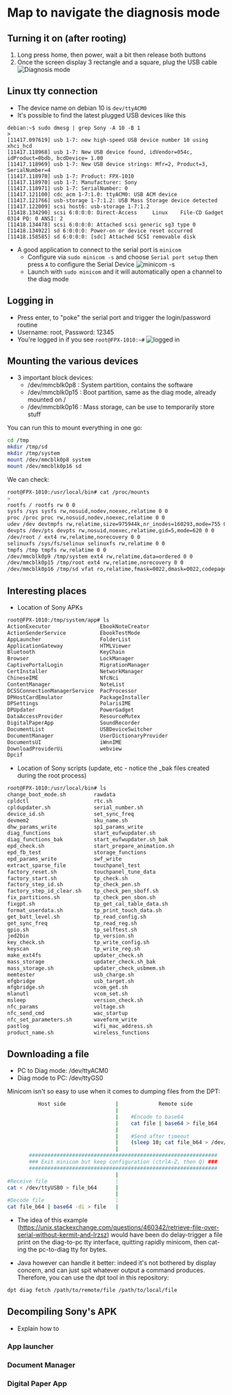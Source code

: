 # Map to navigate the diagnosis mode
## Turning it on (after rooting)
1. Long press home, then power, wait a bit then release both buttons
2. Once the screen display 3 rectangle and a square, plug the USB cable
![Diagnosis mode](images/diagnosis.jpg)
## Linux tty connection
- The device name on debian 10 is `dev/ttyACM0`
- It's possible to find the latest plugged USB devices like this
```
debian:~$ sudo dmesg | grep Sony -A 10 -B 1
>
[11417.097619] usb 1-7: new high-speed USB device number 10 using xhci_hcd
[11417.118968] usb 1-7: New USB device found, idVendor=054c, idProduct=0bdb, bcdDevice= 1.00
[11417.118969] usb 1-7: New USB device strings: Mfr=2, Product=3, SerialNumber=4
[11417.118970] usb 1-7: Product: FPX-1010
[11417.118970] usb 1-7: Manufacturer: Sony
[11417.118971] usb 1-7: SerialNumber: 0
[11417.121100] cdc_acm 1-7:1.0: ttyACM0: USB ACM device
[11417.121766] usb-storage 1-7:1.2: USB Mass Storage device detected
[11417.122009] scsi host6: usb-storage 1-7:1.2
[11418.134290] scsi 6:0:0:0: Direct-Access     Linux    File-CD Gadget   0314 PQ: 0 ANSI: 2
[11418.134478] scsi 6:0:0:0: Attached scsi generic sg3 type 0
[11418.134922] sd 6:0:0:0: Power-on or device reset occurred
[11418.158585] sd 6:0:0:0: [sdc] Attached SCSI removable disk

```

* A good application to connect to the serial port is `minicom`
    * Configure via `sudo minicom -s` and choose `Serial port setup` then press `A` to configure the Serial Device
![minicom -s](images/minicom_conf.png)
    * Launch with `sudo minicom` and it will automatically open a channel to the diag mode

## Logging in
* Press enter, to "poke" the serial port and trigger the login/password routine
* Username: root, Password: 12345
* You're logged in if you see `root@FPX-1010:~#`
![logged in](images/minicom_login.png)

## Mounting the various devices
* 3 important block devices:
    * /dev/mmcblk0p8 : System partition, contains the software
    * /dev/mmcblk0p15 : Boot partition, same as the diag mode, already mounted on /
    * /dev/mmcblk0p16 : Mass storage, can be use to temporarily store stuff

You can run this to mount everything in one go:
```bash
cd /tmp
mkdir /tmp/sd
mkdir /tmp/system
mount /dev/mmcblk0p8 system
mount /dev/mmcblk0p16 sd 
```    

We can check:
```bash
root@FPX-1010:/usr/local/bin# cat /proc/mounts 
>
rootfs / rootfs rw 0 0
sysfs /sys sysfs rw,nosuid,nodev,noexec,relatime 0 0
proc /proc proc rw,nosuid,nodev,noexec,relatime 0 0
udev /dev devtmpfs rw,relatime,size=975944k,nr_inodes=160293,mode=755 0 0
devpts /dev/pts devpts rw,nosuid,noexec,relatime,gid=5,mode=620 0 0
/dev/root / ext4 rw,relatime,norecovery 0 0
selinuxfs /sys/fs/selinux selinuxfs rw,relatime 0 0
tmpfs /tmp tmpfs rw,relatime 0 0
/dev/mmcblk0p9 /tmp/system ext4 rw,relatime,data=ordered 0 0
/dev/mmcblk0p15 /tmp/root ext4 rw,relatime,norecovery 0 0
/dev/mmcblk0p16 /tmp/sd vfat ro,relatime,fmask=0022,dmask=0022,codepage=437,iocharset=iso8859-1,shortname=mixed,utf8,errors=remount-ro 0 0

```

## Interesting places
* Location of Sony APKs
```bash
root@FPX-1010:/tmp/system/app# ls
ActionExecutor                EbookNoteCreator
ActionSenderService           EbookTestMode
AppLauncher                   FolderList
ApplicationGateway            HTMLViewer
Bluetooth                     KeyChain
Browser                       LockManager
CaptivePortalLogin            MigrationManager
CertInstaller                 NetworkManager
ChineseIME                    NfcNci
ContentManager                NoteList
DCSSConnectionManagerService  PacProcessor
DPHostCardEmulator            PackageInstaller
DPSettings                    PolarisIME
DPUpdater                     PowerGadget
DataAccessProvider            ResourceMutex
DigitalPaperApp               SoundRecorder
DocumentList                  USBDeviceSwitcher
DocumentManager               UserDictionaryProvider
DocumentsUI                   iWnnIME
DownloadProviderUi            webview
Dpcif
```

* Location of Sony scripts (update, etc - notice the _bak files created during the root process)
```bash
root@FPX-1010:/usr/local/bin# ls
change_boot_mode.sh         rawdata
cpldctl                     rtc.sh
cpldupdater.sh              serial_number.sh
device_id.sh                set_sync_freq
devmem2                     sku_name.sh
dhw_params_write            sp1_params_write
diag_functions              start_eufwupdater.sh
diag_functions_bak          start_eufwupdater.sh_bak
epd_check.sh                start_prepare_animation.sh
epd_fb_test                 storage_functions
epd_params_write            swf_write
extract_sparse_file         touchpanel_test
factory_reset.sh            touchpanel_tune_data
factory_start.sh            tp_check.sh
factory_step_id.sh          tp_check_pen.sh
factory_step_id_clear.sh    tp_check_pen_sboff.sh
fix_partitions.sh           tp_check_pen_sbon.sh
fixgpt.sh                   tp_get_cal_table_data.sh
format_userdata.sh          tp_print_touch_data.sh
get_batt_level.sh           tp_read_config.sh
get_sync_freq               tp_read_reg.sh
gpio.sh                     tp_selftest.sh
jed2bin                     tp_version.sh
key_check.sh                tp_write_config.sh
keyscan                     tp_write_reg.sh
make_ext4fs                 updater_check.sh
mass_storage                updater_check.sh_bak
mass_storage.sh             updater_check_usbmem.sh
memtester                   usb_charge.sh
mfgbridge                   usb_target.sh
mfgbridge.sh                vcom_get.sh
mlanutl                     vcom_set.sh
msleep                      version_check.sh
nfc_params                  voltage.sh
nfc_send_cmd                wac_startup
nfc_set_parameters.sh       waveform_write
pastlog                     wifi_mac_address.sh
product_name.sh             wireless_functions
```

## Downloading a file
* PC to Diag mode: /dev/ttyACM0
* Diag mode to PC: /dev/ttyGS0

Minicom isn't so easy to use when it comes to dumping files from the DPT:
```bash
          Host side                |             Remote side
                                   |
                                   |    #Encode to base64
                                   |    cat file | base64 > file_b64
                                   |
                                   |    #Send after timeout
                                   |    (sleep 10; cat file_b64 > /dev/ttyS0) &
                                   |
       #############################################################
       ### Exit minicom but keep configuration (ctrlA-Z, then Q) ###
       #############################################################
                                   |
#Receive file                      |
cat < /dev/ttyUSB0 > file_b64      |
                                   |
#Decode file                       |
cat file_b64 | base64 -di > file   |

```
* The idea of this example (https://unix.stackexchange.com/questions/460342/retrieve-file-over-serial-without-kermit-and-lrzsz)
would have been do delay-trigger a file print on the diag-to-pc tty interface, quitting rapidly minicom, then
cat-ing the pc-to-diag tty for bytes. 

* Java however can handle it better: indeed it's not bothered by display concern, and can just spit whatever output
a command produces. Therefore, you can use the dpt tool in this repository:
```bash
dpt diag fetch /path/to/remote/file /path/to/local/file
```

## Decompiling Sony's APK
* Explain how to
### App launcher
### Document Manager
### Digital Paper App

